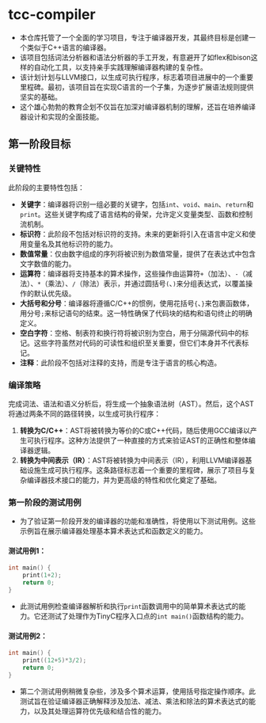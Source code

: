 # tcc-compiler

- 本仓库托管了一个全面的学习项目，专注于编译器开发，其最终目标是创建一个类似于C++语言的编译器。
- 该项目包括词法分析器和语法分析器的手工开发，有意避开了如flex和bison这样的自动化工具，以支持亲手实践理解编译器构建的复杂性。
- 该计划计划与LLVM接口，以生成可执行程序，标志着项目进展中的一个重要里程碑。最初，该项目旨在实现C语言的一个子集，为逐步扩展语法规则提供坚实的基础。
- 这个雄心勃勃的教育企划不仅旨在加深对编译器机制的理解，还旨在培养编译器设计和实现的全面技能。

## 第一阶段目标

### 关键特性

此阶段的主要特性包括：

- **关键字**：编译器将识别一组必要的关键字，包括`int`、`void`、`main`、`return`和`print`。这些关键字构成了语言结构的骨架，允许定义变量类型、函数和控制流机制。
- **标识符**：此阶段不包括对标识符的支持。未来的更新将引入在语言中定义和使用变量名及其他标识符的能力。
- **数值常量**：仅由数字组成的序列将被识别为数值常量，提供了在表达式中包含文字数值的能力。
- **运算符**：编译器将支持基本的算术操作，这些操作由运算符`+`（加法）、`-`（减法）、`*`（乘法）、`/`（除法）表示，并通过圆括号`(`、`)`来分组表达式，以覆盖操作的默认优先级。
- **大括号和分号**：编译器将遵循C/C++的惯例，使用花括号`{`、`}`来包裹函数体，用分号`;`来标记语句的结束。这一特性确保了代码块的结构和语句终止的明确定义。
- **空白字符**：空格、制表符和换行符将被识别为空白，用于分隔源代码中的标记。这些字符虽然对代码的可读性和组织至关重要，但它们本身并不代表标记。
- **注释**：此阶段不包括对注释的支持，而是专注于语言的核心构造。

### 编译策略

完成词法、语法和语义分析后，将生成一个抽象语法树（AST）。然后，这个AST将通过两条不同的路径转换，以生成可执行程序：

1. **转换为C/C++**：AST将被转换为等价的C或C++代码，随后使用GCC编译以产生可执行程序。这种方法提供了一种直接的方式来验证AST的正确性和整体编译器逻辑。
2. **转换为中间表示（IR）**：AST将被转换为中间表示（IR），利用LLVM编译器基础设施生成可执行程序。这条路径标志着一个重要的里程碑，展示了项目与复杂编译器技术接口的能力，并为更高级的特性和优化奠定了基础。

### 第一阶段的测试用例

- 为了验证第一阶段开发的编译器的功能和准确性，将使用以下测试用例。这些示例旨在展示编译器处理基本算术表达式和函数定义的能力。

#### 测试用例1：

```cpp
int main() {
    print(1+2);
	return 0;
}
```

- 此测试用例检查编译器解析和执行`print`函数调用中的简单算术表达式的能力。它还测试了处理作为TinyC程序入口点的`int main()`函数结构的能力。

#### 测试用例2：

```cpp
int main() {
    print((12+5)*3/2);
	return 0;
}
```

- 第二个测试用例稍微复杂些，涉及多个算术运算，使用括号指定操作顺序。此测试旨在验证编译器正确解释涉及加法、减法、乘法和除法的算术表达式的能力，以及其处理运算符优先级和结合性的能力。